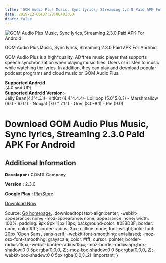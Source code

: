 ```yaml
---
title: 'GOM Audio Plus Music, Sync lyrics, Streaming 2.3.0 Paid APK For Android'
date: 2019-12-05T07:28:00+01:00
draft: false
---
```


![GOM Audio Plus Music, Sync lyrics, Streaming 2.3.0 Paid APK For Android](https://i1.wp.com/apkhome.net/wp-content/uploads/2019/12/GOM-Audio-Plus-Music-Sync-lyrics-Streaming-2.3.0-Paid.png "GOM Audio Plus Music, Sync lyrics, Streaming 2.3.0 Paid APK For Android")

  

GOM Audio Plus Music, Sync lyrics, Streaming 2.3.0 Paid APK For Android

GOM Audio Plus is a high\*quality, AD\*free music player that supports speech synchronization when playing music files. Users can listen to music while watching the lyrics. In addition, they can play and download popular podcast programs and cloud music on GOM Audio Plus.

**Supported Android**  
{4.0 and UP}  
**Supported Android Version**:-  
Jelly Bean(4.1"4.3.1)- KitKat (4.4"4.4.4)- Lollipop (5.0"5.0.2) - Marshmallow (6.0 - 6.0.1) - Nougat (7.0 " 7.1.1) - Oreo (8.0-8.1) - Pie (9.0)

Download GOM Audio Plus Music, Sync lyrics, Streaming 2.3.0 Paid APK For Android
================================================================================

Additional Information
----------------------

**Developer :** GOM & Company

**Version :** 2.3.0

**Google Play :** [PlayStore](https://play.google.com/store/apps/details?id=com.gomtv.gomaudio.pro&hl=en)

  

[Download Now](https://store4app.co/post/gom-audio-plus-music-sync-lyrics-streaming-2-3-0-paid-apk-for-android_1575448932)

  
Source: [Go homepage.](https://store4app.co/post/gom-audio-plus-music-sync-lyrics-streaming-2-3-0-paid-apk-for-android_1575448932) .downloadtop{ text-align:center; -webkit-appearance: none; -moz-appearance: none; appearance: none; width: 100%; padding: 9px 9px 11px 13px; background-color: #0EBD3F; border: none; color:#fff; border-radius: 3px; outline: none; font-weight;bold; font: 20px 'Open Sans', sans-serif; -webkit-font-smoothing: antialiased; -moz-osx-font-smoothing: grayscale; color: #fff; cursor: pointer; border-radius:15px;-webkit-border-radius:15px;-moz-border-radius:5px;box-shadow:0 0 5px rgba(0,0,0,.2);-moz-box-shadow:0 0 5px rgba(0,0,0,.2);-webkit-box-shadow:0 0 5px rgba(0,0,0,.2) !important; }